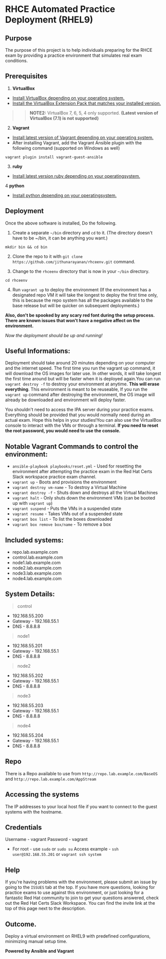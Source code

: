 # RHCE Automated Practice Deployment (RHEL9)

## Purpose
The purpose of this project is to help individuals preparing for the RHCE exam by providing a practice environment that simulates real exam conditions.

## Prerequisites
1. **VirtualBox**
 - [Install VirtualBox depending on your operating system.](https://www.virtualbox.org/wiki/Download_Old_Builds)
 - [Install the VirtualBox Extension Pack that matches your installed version.](https://www.virtualbox.org/wiki/Download_Old_Builds)

 >>**NOTE2:** VirtualBox 7, 6, 5, 4 only supported. **(Latest version of VirtualBox (7.1) is not supported)**

2. **Vagrant**
- [Install latest version of Vagrant depending on your operating system.]((https://www.vagrantup.com/downloads.html))
- After installing Vagrant, add the Vagrant Ansible plugin with the following command (supported on Windows as well)
```
vagrant plugin install vagrant-guest-ansible
```
3. **ruby**
- [Install latest version ruby depending on your operatingsystem.](https://www.ruby-lang.org/en/documentation/installation/)

4 **python**
- [Install python depending on your operatingsystem.](https://www.python.org/downloads/)


## Deployment

Once the above software is installed, Do the following.

1. Create a separate `~/bin` directory and `cd` to it.  (The directory doesn't have to be ~/bin, it can be anything you want.)

```
mkdir bin && cd bin
```

2. Clone the repo to it with `git clone https://github.com/jithunarayanan/rhceenv.git` command.

3. Change to the `rhceenv` directory that is now in your `~/bin` directory.

```
cd rhceenv
```

4. Run `vagrant up` to deploy the environment (If the environment has a designated repo VM it will take the longest to deploy the first time only, this is because the repo system has all the packages available to the base release but will be quicker on subsequent deployments.)

**Also, don't be spooked by any scary red font during the setup process. There are known issues that won't have a negative affect on the environment.**

_Now the deployment should be up and running!_

## Useful Informations:
Deployment should take around 20 minutes depending on your computer and the internet speed. The first time you run the vagrant up command, it will download the OS images for later use. In other words, it will take longest the first time around but will be faster when it is deployed again.You can run `vagrant destroy -f` to destroy your environment at anytime. **This will erase everything**. This environment is meant to be reuseable, If you run the `vagrant up` command after destroying the environment, the OS image will already be downloaded and environment will deploy faster.

 You shouldn't need to access the IPA server during your practice exams. Everything should be provided that you would normally need during an actual exam. Hope this helps in your studies!You can also use the VirtualBox console to interact with the VMs or through a terminal. **If you need to reset the root password, you would need to use the console.**

## Notable Vagrant Commands to control the environment:
- `ansible-playbook playbooks/reset.yml` - Used for resetting the environment after attempting the practice exam in the Red Hat Certs Slack workspace practice exam channel. 
- `vagrant up` - Boots and provisions the environment
- `vagrant destroy vm-name` - To destroy a Virtual Machine
- `vagrant destroy -f` - Shuts down and destroys all the Virtual Machines
- `vagrant halt` - Only shuts down the environment VMs (can be booted up with `vagrant up`)
- `vagrant suspend` - Puts the VMs in a suspended state
- `vagrant resume` - Takes VMs out of a suspended state
- `vagrant box list` - To list the boxes downloaded
- `vagrant box remove box/name` - To remove a box


## Included systems:
- repo.lab.example.com
- control.lab.example.com
- node1.lab.example.com
- node2.lab.example.com
- node3.lab.example.com
- node4.lab.example.com

## System Details:
> control
- 192.168.55.200
- Gateway - 192.168.55.1
- DNS - 8.8.8.8
> node1
- 192.168.55.201
- Gateway - 192.168.55.1
- DNS - 8.8.8.8
> node2
- 192.168.55.202
- Gateway - 192.168.55.1
- DNS - 8.8.8.8
> node3
- 192.168.55.203
- Gateway - 192.168.55.1
- DNS - 8.8.8.8
> node4
- 192.168.55.204
- Gateway - 192.168.55.1
- DNS - 8.8.8.8

## Repo
There is a Repo available to use from `http://repo.lab.example.com/BaseOS` and `http://repo.lab.example.com/AppStream`

## Accessing the systems
The IP addresses to your local host file if you want to connect to the guest systems with the hostname.

## Credentials
Username - vagrant
Password - vagrant

- For root - use `sudo` or `sudo su`
Access example - `ssh user@192.168.55.201` or `vagrant ssh system`

## Help
If you're having problems with the environment, please submit an issue by going to the `ISSUES` tab at the top. If you have more questions, looking for practice exams to use against this environment, or just looking for a fantastic Red Hat community to join to get your questions answered, check out the Red Hat Certs Slack Workspace. You can find the invite link at the top of this page next to the description.

## Outcome.
Deploy a virtual environment on RHEL9 with predefined configurations, minimizing manual setup time.

__Powered by Ansible and Vagrant__